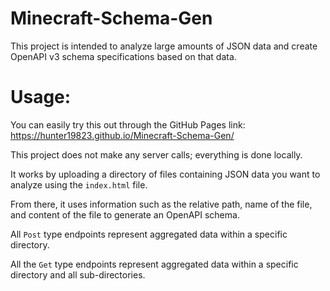 # Minecraft-Schema-Gen
This project is intended to analyze large amounts of JSON data and create OpenAPI v3 schema specifications based on that data.

# Usage:
You can easily try this out through the GitHub Pages link: 
https://hunter19823.github.io/Minecraft-Schema-Gen/

This project does not make any server calls; everything is done locally.

It works by uploading a directory of files containing JSON data you want to analyze using the `index.html` file.

From there, it uses information such as the relative path, name of the file, and content of the file to generate an OpenAPI schema.

All `Post` type endpoints represent aggregated data within a specific directory.

All the `Get` type endpoints represent aggregated data within a specific directory and all sub-directories.
